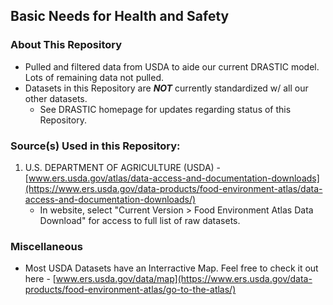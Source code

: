## Basic Needs for Health and Safety

### About This Repository
* Pulled and filtered data from USDA to aide our current DRASTIC model. Lots of remaining data not pulled.
* Datasets in this Repository are ***NOT*** currently standardized w/ all our other datasets.
    * See DRASTIC homepage for updates regarding status of this Repository.

### Source(s) Used in this Repository:
1. U.S. DEPARTMENT OF AGRICULTURE (USDA) - [www.ers.usda.gov/atlas/data-access-and-documentation-downloads](https://www.ers.usda.gov/data-products/food-environment-atlas/data-access-and-documentation-downloads/)
    * In website, select "Current Version > Food Environment Atlas Data Download" for access to full list of raw datasets.

### Miscellaneous
* Most USDA Datasets have an Interractive Map. Feel free to check it out here - [www.ers.usda.gov/data/map](https://www.ers.usda.gov/data-products/food-environment-atlas/go-to-the-atlas/)
